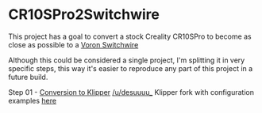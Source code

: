 # CR10SPro2Switchwire
 This project has a goal to convert a stock Creality CR10SPro to become as close as possible to a [Voron Switchwire](https://vorondesign.com/voron_switchwire)

 Although this could be considered a single project, I'm splitting it in very specific steps, this way it's easier to reproduce any part of this project in a future build.
 
 Step 01 - [Conversion to Klipper](https://github.com/tripscavern/CR10SPro2Switchwire/step01_KlipperConversion)
 [/u/desuuuu_](https://www.reddit.com/user/desuuuu_) Klipper fork with configuration examples [here](https://github.com/Desuuuu/DGUS-reloaded-Klipper-config)
